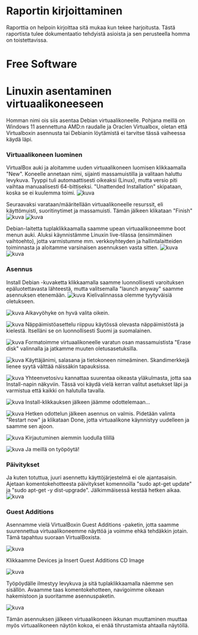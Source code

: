 # Raportin kirjoittaminen
Raporttia on helpoin kirjoittaa sitä mukaa kun tekee harjoitusta. Tästä raportista tulee dokumentaatio tehdyistä asioista ja sen perusteella homma on toistettavissa.

# Free Software

# Linuxin asentaminen virtuaalikoneeseen
Homman nimi ois siis asentaa Debian virtuaalikoneelle. Pohjana meillä on Windows 11 asennettuna AMD:n raudalle ja Oraclen Virtualbox, oletan että Virtualboxin asennusta tai Debianin löytämistä ei tarvitse tässä vaiheessa käydä läpi.

### Virtuaalikoneen luominen

VirtualBox auki ja aloitamme uuden virtuaalikoneen luomisen klikkaamalla "New". Koneelle annetaan nimi, sijainti massamuistilla ja valitaan haluttu levykuva. Tyyppi tuli automaattisesti oikeaksi (Linux), mutta versio piti vaihtaa manuaalisesti 64-bittiseksi. "Unattended Installation" skipataan, koska se ei kuulemma toimi.
   ![kuva](https://github.com/HurpaDurp/Linux/assets/143202749/cd065709-ca7b-4629-970a-63137074eb41)

Seuraavaksi varataan/määritellään virtuaalikoneelle resurssit, eli käyttömuisti, suoritinytimet ja massamuisti. Tämän jälkeen klikataan "Finish"
![kuva](https://github.com/HurpaDurp/Linux/assets/143202749/436e2062-46a3-45dd-8045-12a3cfb41032)
![kuva](https://github.com/HurpaDurp/Linux/assets/143202749/c66191bb-83b0-459e-aa84-53b501727cb2)

Debian-laitetta tuplaklikkaamalla saamme upean virtuaalikoneemme boot menun auki. Aluksi käynnistämme Linuxin live-tilassa (ensimmäinen vaihtoehto), jotta varmistumme mm. verkkoyhteyden ja hallintalaitteiden toiminnasta ja aloitamme varsinaisen asennuksen vasta sitten.
![kuva](https://github.com/HurpaDurp/Linux/assets/143202749/8bc2bcf2-78d2-4e68-8ada-1c4d8b54780a)
![kuva](https://github.com/HurpaDurp/Linux/assets/143202749/f3afe9f3-f49a-4cd0-ba59-5832b75651de)

### Asennus
  
Install Debian -kuvaketta klikkaamalla saamme luonnollisesti varoituksen epäluotettavasta lähteestä, mutta valitsemalla "launch anyway" saamme asennuksen etenemään.
![kuva](https://github.com/HurpaDurp/Linux/assets/143202749/4a3990d0-a130-49e4-bd64-5568928b83f2)
Kielivalinnassa olemme tyytyväisiä oletukseen.

![kuva](https://github.com/HurpaDurp/Linux/assets/143202749/ab6cb7b2-702e-4e7e-8abe-e1e42471b6c9)
Aikavyöhyke on hyvä valita oikein.

![kuva](https://github.com/HurpaDurp/Linux/assets/143202749/b62cb6dc-d07a-47e1-a7d7-f4f4e71c9599)
Näppäimistöasettelu riippuu käytössä olevasta näppäimistöstä ja kielestä. Itselläni se on luonnollisesti Suomi ja suomalainen.

![kuva](https://github.com/HurpaDurp/Linux/assets/143202749/2e70dc85-2581-4dfe-bfaf-bb15428f43e1)
Formatoimme virtuaalikoneelle varatun osan massamuistista "Erase disk" valinnalla ja jatkamme muuten oletusasetuksilla.

![kuva](https://github.com/HurpaDurp/Linux/assets/143202749/ccc60271-02ae-4702-8b02-7a675ceb0420)
Käyttäjänimi, salasana ja tietokoneen nimeäminen. Skandimerkkejä lienee syytä välttää näissäkin tapauksissa.

![kuva](https://github.com/HurpaDurp/Linux/assets/143202749/fd940b4f-f98f-4844-9c8a-d82fcb71803a)
Yhteenvetosivu kannattaa suurentaa oikeasta yläkulmasta, jotta saa Install-napin näkyviin. Tässä voi käydä vielä kerran valitut asetukset läpi ja varmistua että kaikki on halutulla tavalla.

![kuva](https://github.com/HurpaDurp/Linux/assets/143202749/8e34eab5-8e9a-46ee-a7b8-8fd1fe4976f8)
Install-klikkauksen jälkeen jäämme odottelemaan...

![kuva](https://github.com/HurpaDurp/Linux/assets/143202749/2c5a08fb-71a7-4bf2-8fa3-d546214fd508)
Hetken odottelun jälkeen asennus on valmis. Pidetään valinta "Restart now" ja klikataan Done, jotta virtuaalikone käynnistyy uudelleen ja saamme sen ajoon.

![kuva](https://github.com/HurpaDurp/Linux/assets/143202749/49732b2b-7411-4bb6-b5c5-4f16cd560a79)
Kirjautuminen aiemmin luodulla tilillä

![kuva](https://github.com/HurpaDurp/Linux/assets/143202749/f8ebae60-7c18-4f86-bb40-9dc80718ea47)
Ja meillä on työpöytä!

### Päivitykset

Ja kuten totuttua, juuri asennettu käyttöjärjestelmä ei ole ajantasaisin. Ajetaan komentokehotteesta päivitykset komennoilla "sudo apt-get update" ja "sudo apt-get -y dist-upgrade". Jälkimmäisessä kestää hetken aikaa.
![kuva](https://github.com/HurpaDurp/Linux/assets/143202749/835b6321-c767-485f-a99d-a146ef0b5bff)

### Guest Additions

Asennamme vielä VirtualBoxin Guest Additions -paketin, jotta saamme suurennettua virtuaalikoneemme näyttöä ja voimme ehkä tehdäkkin jotain. Tämä tapahtuu suoraan VirtualBoxista.

![kuva](https://github.com/HurpaDurp/Linux/assets/143202749/a9b8636f-d43b-48ac-b226-c1d8d9cf4bd1)

Klikkaamme Devices ja Insert Guest Additions CD Image

![kuva](https://github.com/HurpaDurp/Linux/assets/143202749/b13fa027-7c37-45c6-88d8-d042da07aa6e)

Työpöydälle ilmestyy levykuva ja sitä tuplaklikkaamalla näemme sen sisällön. Avaamme taas komentokehotteen, navigoimme oikeaan hakemistoon ja suoritamme asennuspaketin.

![kuva](https://github.com/HurpaDurp/Linux/assets/143202749/79638b4e-8a3d-4f3e-b85f-060a02aa7804)

Tämän asennuksen jälkeen virtuaalikoneen ikkunan muuttaminen muuttaa myös virtuaalikoneen näytön kokoa, ei enää tihrustamista ahtaalla näytöllä.


























   




